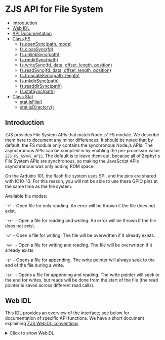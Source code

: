 ZJS API for File System
==================

* [Introduction](#introduction)
* [Web IDL](#web-idl)
* [API Documentation](#api-documentation)
* [Class FS](#fsapi)
  * [fs.openSync(path, mode)](#fsopensyncpath-mode)
  * [fs.closeSync(fd)](#fsclosesyncfd)
  * [fs.unlinkSync(path)](#fsunlinksyncpath)
  * [fs.rmdirSync(path)](#fsrmdirsyncpath)
  * [fs.writeSync(fd, data, offset, length, position)](#fswritesyncfd-data-offset-length-position)
  * [fs.readSync(fd, data, offset, length, position)](#fsreadsyncfd-data-offset-length-position)
  * [fs.truncateSync(path, length)](#fstruncatesyncpath-length)
  * [fs.mkdirSync(path)](#fsmkdirsyncpath)
  * [fs.readdirSync(path)](#fsreaddirsyncpath)
  * [fs.statSync(path)](#fsstatsyncpath)
* [Class Stat](#statapi)
  * [stat.isFile()](#statisfile)
  * [stat.isDirectory()](#statisdirectory)

Introduction
------------

ZJS provides File System APIs that match Node.js' FS module. We
describe them here to document any minor differences. It should be
noted that by default, the FS module only contains the synchronous
Node.js APIs. The asynchronous APIs can be compiled in by enabling the
pre-processor value `ZJS_FS_ASYNC_APIS`. The default is to leave them
out, because all of Zephyr's File System APIs are synchronous, so
making the JavaScript APIs asynchronous was only adding ROM space.

On the Arduino 101, the flash file system uses SPI, and the pins are shared with
IO10-13. For this reason, you will not be able to use these GPIO pins at the
same time as the file system.

Available file modes:

`'r'` - Open file for only reading. An error will be thrown if the file does
not exist.

`'r+'` - Open a file for reading and writing. An error will be thrown if the
file does not exist.

`'w'` - Open a file for writing. The file will be overwritten if it already
exists.

`'w+'` - Open a file for writing and reading. The file will be overwritten if
it already exists.

`'a'` - Opens a file for appending. The write pointer will always seek
to the end of the file during a write.

`'a+'` - Opens a file for appending and reading. The write
pointer will seek to the end for writes, but reads will be done from the
start of the file (the read pointer is saved across different read calls).

Web IDL
-------
This IDL provides an overview of the interface; see below for
documentation of specific API functions.  We have a short document
explaining [ZJS WebIDL conventions](Notes_on_WebIDL.md).

<details>
<summary>Click to show WebIDL</summary>
<pre>
// require returns a FS object
// var fs = require('fs');

[ExternalInterface=(buffer,Buffer)]
interface FS {
    FileDescriptor openSync(string path, FileMode mode);
    void closeSync(FileDescriptor fd);
    void unlinkSync(string path);
    void rmdirSync(string path);
    long writeSync(FileDescriptor fd, (string or Buffer) data, long offset,
                     long length, optional long position);
    long readSync(FileDescriptor fd, Buffer data, long offset,
                     long length, long position);
    void truncateSync(string path, long length);
    void mkdirSync(string path);
    sequence<string> readdirSync(string path);
    Stat statSync(string path);
    void writeFileSync(string file, (string or Buffer) data);
};

// file descriptors are inherently platform specific, so we leave this
// as a placeholder
definition FileDescriptor {
};

interface Stat {
    boolean isFile();
    boolean isDirectory();
};

enum FileMode { "r", "w", "a", "r+", "w+", "a+" };
</pre>
<details>

FS API
------

### fs.openSync(path, mode)
* 'path' *string* The name and path of the file to open.
* 'mode' *FileMode* The mode in which to open the file.
* Returns: an object representing the file descriptor.

Opens a file.

### fs.closeSync(fd)
* 'fd' *FileDescriptor* The file descriptor for the file that will be closed.

Closes a file.

### fs.unlinkSync(path)
* 'path' *string* The name and path of the file to remove.

Unlink (remove) a file from the file system.

### fs.rmdirSync(path)
* 'path' *string* The name and path of the directory to be removed.

Remove a directory from the file system.

### fs.writeSync(fd, data, offset, length, position)
* 'fd' *FileDescriptor* The file descriptor returned from `openSync()`.
* 'data' *string or Buffer* The data to write to 'fd'.
* 'offset' *long* The position in 'data' from which to start writing.
* 'length' *long* The number of bytes to write to 'fd' from 'data'.
* 'position' *long* The offset from the beginning of the file where
  'data' should be written. The parameter is optional; the default value is 0.
* Returns: the number of bytes actually written (this may be different from 'length').

Write bytes to an opened file.

### fs.readSync(fd, data, offset, length, position)
* 'fd' *FileDescriptor* The file descriptor returned from 'openSync()'.
* 'data' *Buffer* The buffer into which the data will be read.
* 'offset' *long* The offset in 'data' at which to start writing.
* 'length' *long* The number of bytes to read.
* 'position' *long* The position in the file from which to start reading.
* Returns: the number of bytes actually read. This may be different from
'length' if there was a read error or if the file had no more data left to read.

Read bytes from a file.

### fs.truncateSync(path, length)
* 'path' *string* The name and path of the file.
* 'length' *long* The new length of the file.

Truncate a file. If the length passed in is shorter than the existing file
length, then the trailing file data will be lost.

### fs.mkdirSync(path)
* 'path' *string* The name and path of the directory.

Create a directory. There is no effect if the directory already exists.

### fs.readdirSync(path)
* 'path' *string* The name and path of the directory to read.
* Returns: an array of filenames and directories found in 'path'.

Read the contents of a directory.

### fs.statSync(path)
* 'path' *string* The name and path of the file or directory.
* Returns: a 'Stat' object for the file or directory or undefined if the
file or directory does not exist.

Get stats about a file or directory.

### writeFileSync(file, data)
* 'file' *string* The name of the file to which to write.
* 'data' *string or Buffer* The data to write into the file.

Open and write data to a file. This will replace the file if it already exists.

Stat API
--------

### stat.isFile()
* Returns: true if the file descriptor is a file.

###stat.isDirectory()
* Returns: true if the file descriptor is a directory.

Sample Apps
-----------
* [FS test](../tests/test-fs.js)
